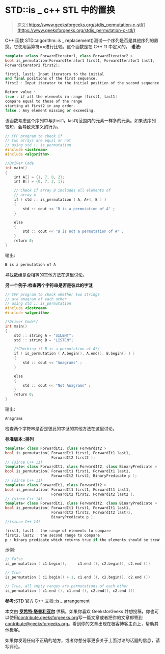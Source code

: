 # STD::is _ c++ STL 中的置换

> 原文:[https://www.geeksforgeeks.org/stdis_permutation-c-stl/](https://www.geeksforgeeks.org/stdis_permutation-c-stl/)

C++ 函数 STD::algorithm::is _ replacement()测试一个序列是否是其他序列的置换。它使用运算符==进行比较。这个函数是在 C++ 11 中定义的。
**语法:**

```cpp
template <class ForwardIterator1, class ForwardIterator2 >
bool is_permutation(ForwardIterator1 first1, ForwardIterator1 last1,
ForwardIterator2 first2);

first1, last1: Input iterators to the initial 
and final positions of the first sequence.
first2 : Input iterator to the initial position of the second sequence. 

Return value :
true : if all the elements in range [first1, last1] 
compare equal to those of the range
starting at first2 in any order.
false : Any element missing or exceeding.
```

该函数考虑这个序列中与[first1，last1]范围内的元素一样多的元素。如果该序列较短，会导致未定义的行为。

```cpp
// CPP program to check if 
// two arrays are equal or not
// using std :: is_permutation
#include <iostream>
#include <algorithm>

//Driver Code
int main()
{
    int A[] = {1, 7, 0, 2};
    int B[] = {0, 7, 2, 1};

    // Check if array B includes all elements of 
    // array A
    if ( std :: is_permutation ( A, A+4, B ) )
    {
        std :: cout << "B is a permutation of A" ;
    }

    else
    {
        std :: cout << "B is not a permutation of A" ;
    }
    return 0;
}
```

输出:

```cpp
B is a permutation of A

```

寻找数组是否相等的其他方法在这里讨论。

**另一个例子:检查两个字符串是否是彼此的字谜**

```cpp
// CPP program to check whether two strings 
// are anagram of each other
// using std :: is_permutation
#include <iostream>
#include <algorithm>

/*Driver Code*/
int main()
{
    std :: string A = "SILENT";
    std :: string B = "LISTEN";

    /*Checking if B is a permutation of A*/
    if ( is_permutation ( A.begin(), A.end(), B.begin() ) )
    {
        std :: cout << "Anagrams" ;
    }

    else
    {
        std :: cout << "Not Anagrams" ;
    }
    return 0;
}
```

输出:

```cpp
Anagrams

```

检查两个字符串是否是彼此的字谜的其他方法在这里讨论。

**标准版本::排列**

```cpp
template< class ForwardIt1, class ForwardIt2 >
bool is_permutation( ForwardIt1 first1, ForwardIt1 last1,
                     ForwardIt2 first2 );
// (since C++ 11)
template< class ForwardIt1, class ForwardIt2, class BinaryPredicate >
bool is_permutation( ForwardIt1 first1, ForwardIt1 last1,
                     ForwardIt2 first2, BinaryPredicate p );
// (since C++ 11)
template< class ForwardIt1, class ForwardIt2 >
bool is_permutation( ForwardIt1 first1, ForwardIt1 last1,
                     ForwardIt2 first2, ForwardIt2 last2 );
// (since C++ 14)
template< class ForwardIt1, class ForwardIt2, class BinaryPredicate >
bool is_permutation( ForwardIt1 first1, ForwardIt1 last1,
                     ForwardIt2 first2, ForwardIt2 last)2,
                     BinaryPredicate p );
//(since C++ 14)

first1, last1 : the range of elements to compare
first2, last2 : the second range to compare
p : binary predicate which returns ​true if the elements should be treated as equal.

```

示例:

```cpp
// False
is_permutation ( c1.begin(),     c1.end (), c2.begin(), c2.end ()) 

// True
is_permutation ( c1.begin() + 1, c1.end (), c2.begin(), c2.end ())

// True, all empty ranges are permutations of each other
is_permutation ( c1.end (), c1.end (), c2.end(), c2.end ())
```

**参考:**[STD 官方 C++ 文档::is _ arrangement](http://www.boost.org/doc/libs/1_64_0/libs/algorithm/doc/html/the_boost_algorithm_library/CXX11/is_permutation.html)

本文由 **[罗希特·塔普利亚尔](https://www.linkedin.com/in/rohit-thapliyal-515b5913a/)** 供稿。如果你喜欢 GeeksforGeeks 并想投稿，你也可以使用[contribute.geeksforgeeks.org](http://www.contribute.geeksforgeeks.org)写一篇文章或者把你的文章邮寄到 contribute@geeksforgeeks.org。看到你的文章出现在极客博客主页上，帮助其他极客。

如果你发现任何不正确的地方，或者你想分享更多关于上面讨论的话题的信息，请写评论。